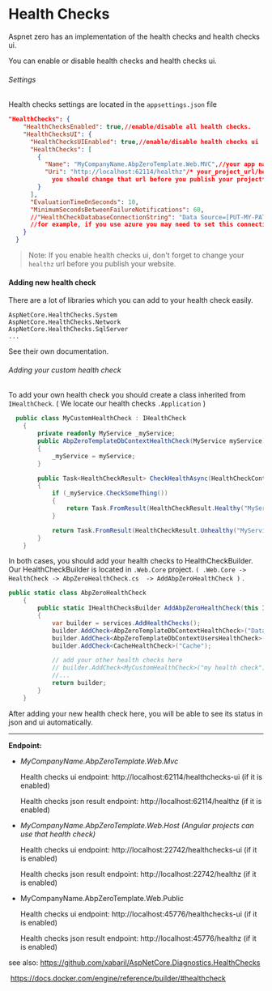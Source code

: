 # Health Checks

Aspnet zero has an implementation of the health checks and health checks ui. 

You can enable or disable health checks and health checks ui.

###### Settings

Health checks settings are located in the `appsettings.json` file

```json
"HealthChecks": {
    "HealthChecksEnabled": true,//enable/disable all health checks.
    "HealthChecksUI": {
      "HealthChecksUIEnabled": true,//enable/disable health checks ui
      "HealthChecks": [
        {
          "Name": "MyCompanyName.AbpZeroTemplate.Web.MVC",//your app name
          "Uri": "http://localhost:62114/healthz"/* your_project_url/healthz
			you should change that url before you publish your project*/
        }
      ],
      "EvaluationTimeOnSeconds": 10,
      "MinimumSecondsBetweenFailureNotifications": 60,
      //"HealthCheckDatabaseConnectionString": "Data Source=[PUT-MY-PATH-HERE]\\healthchecksdb" //-> Optional, default on WebContentRoot,
      //for example, if you use azure you may need to set this connection string
    }
  }
```



> Note: If you enable health checks ui, don't forget to change your `healthz` url before you publish your website.



#### Adding new health check

There are a lot of libraries which you can add to your health check easily.

```
AspNetCore.HealthChecks.System
AspNetCore.HealthChecks.Network
AspNetCore.HealthChecks.SqlServer
...
```

See their own documentation.

###### Adding your custom health check

To add your own health check you should create a class inherited from `IHealthCheck`. ( We locate our health checks `.Application` )

```c#
  public class MyCustomHealthCheck : IHealthCheck
    {
        private readonly MyService _myService;
        public AbpZeroTemplateDbContextHealthCheck(MyService myService)
        {
            _myService = myService;
        }

        public Task<HealthCheckResult> CheckHealthAsync(HealthCheckContext context, CancellationToken cancellationToken = new CancellationToken())
        {
            if (_myService.CheckSomeThing())
            {
                return Task.FromResult(HealthCheckResult.Healthy("MyService is healthy."));
            }

            return Task.FromResult(HealthCheckResult.Unhealthy("MyService is unhealthy."));
        }
    }
```

In both cases, you should add your health checks to HealthCheckBuilder. Our HealthCheckBuilder is located in `.Web.Core` project.  `( .Web.Core -> HealthCheck -> AbpZeroHealthCheck.cs  -> AddAbpZeroHealthCheck )` .  

```c#
public static class AbpZeroHealthCheck
    {
        public static IHealthChecksBuilder AddAbpZeroHealthCheck(this IServiceCollection services)
        {
            var builder = services.AddHealthChecks();
            builder.AddCheck<AbpZeroTemplateDbContextHealthCheck>("Database Connection");
            builder.AddCheck<AbpZeroTemplateDbContextUsersHealthCheck>("Database Connection with user check");
            builder.AddCheck<CacheHealthCheck>("Cache");

            // add your other health checks here
            // builder.AddCheck<MyCustomHealthCheck>("my health check");
            //...
            return builder;
        }
    }
```

After adding your new health check here, you will be able to see its status in json and ui automatically.

------

**Endpoint:**

- *MyCompanyName.AbpZeroTemplate.Web.Mvc*

  Health checks ui endpoint: http://localhost:62114/healthchecks-ui   (if it is enabled)

  Health checks json result endpoint: http://localhost:62114/healthz  (if it is enabled)

- *MyCompanyName.AbpZeroTemplate.Web.Host (Angular projects can use that health check)*

  Health checks ui endpoint: http://localhost:22742/healthchecks-ui   (if it is enabled)

  Health checks json result endpoint: http://localhost:22742/healthz  (if it is enabled)

- MyCompanyName.AbpZeroTemplate.Web.Public

  Health checks ui endpoint: http://localhost:45776/healthchecks-ui   (if it is enabled)

  Health checks json result endpoint: http://localhost:45776/healthz  (if it is enabled)


see also: https://github.com/xabaril/AspNetCore.Diagnostics.HealthChecks

​		https://docs.docker.com/engine/reference/builder/#healthcheck


​                
